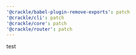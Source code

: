 ```yaml
---
'@crackle/babel-plugin-remove-exports': patch
'@crackle/cli': patch
'@crackle/core': patch
'@crackle/router': patch
---
```


test
